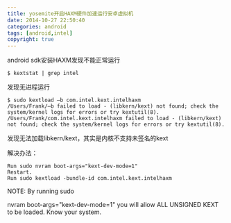 ```yaml
---
title: yosemite开启HAXM硬件加速运行安卓虚拟机
date: 2014-10-27 22:50:40
categories: android
tags: [android,intel]
copyright: true
---
```


android sdk安装HAXM发现不能正常运行

``` 
$ kextstat | grep intel
```

发现无进程运行

``` 
$ sudo kextload –b com.intel.kext.intelhaxm  
/Users/Frank/–b failed to load - (libkern/kext) not found; check the system/kernel logs for errors or try kextutil(8).  
/Users/Frank/com.intel.kext.intelhaxm failed to load - (libkern/kext) not found; check the system/kernel logs for errors or try kextutil(8).  
```

发现无法加载libkern/kext，其实是内核不支持未签名的kext

解决办法：

``` 
Run sudo nvram boot-args="kext-dev-mode=1"
Restart.
Run sudo kextload -bundle-id com.intel.kext.intelhaxm
```

NOTE: By running sudo

 nvram boot-args="kext-dev-mode=1" you will allow ALL UNSIGNED KEXT to be loaded. Know your system.